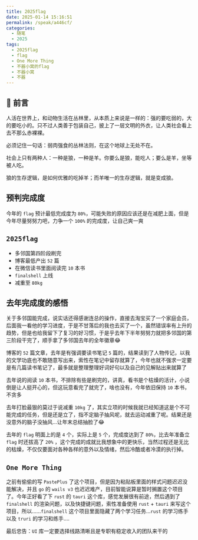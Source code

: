 ```yaml
---
title: 2025flag
date: 2025-01-14 15:16:51
permalink: /speak/a446cf/
categories:
  - 随笔
  - 2025
tags:
  - 2025flag
  - flag
  - One More Thing
  - 不器小窝的flag
  - 不器小窝
  - 不器
---
```


## 💬 前言

人活在世界上，和动物生活在丛林里，从本质上来说是一样的：强的要吃弱的，大的要吃小的。只不过人类善于包装自己，披上了一层文明的外衣，让人类社会看上去不那么赤裸裸。

必须记住一句话：弱肉强食的丛林法则，在这个地球上无处不在。

社会上只有两种人：一种是狼，一种是羊。你要么是狼，能吃人；要么是羊，坐等被人吃。

狼的生存逻辑，是如何优雅的吃掉羊；而羊唯一的生存逻辑，就是变成狼。

<!-- more -->

<InArticleAdsense
    data-ad-client="ca-pub-1725717718088510"
    data-ad-slot="4281148213">
</InArticleAdsense>

## 预判完成度

今年的 `flag` 预计最低完成度为 `80%`，可能失败的原因应该还是在减肥上面，但是今年尽量努努力吧，力争一个 `100%` 的完成度，让自己爽一爽

## `2025flag`

- 多邻国第四阶段刷完
- 博客最低产出 `52` 篇
- 在微信读书里面阅读完 `10` 本书
- `finalshell` 上线
- 减重至 `80kg`

## 去年完成度的感悟

关于多邻国能完成，说实话还得感谢连总的操作，直接去淘宝买了一个家庭会员，后面我一看他的学习进度，于是不甘落后的我也去买了一个，虽然错误率有上升的趋势，但是也给我留下了复习的好习惯，于是乎去年下半年努努力就把多邻国的第三阶段干完了，顺手拿了多邻国去年的全年徽章😂

博客的 `52` 篇文章，去年是有强调要读书笔记 `5` 篇的，结果读到了人物传记，以我的文学功底也不敢随意写出来，索性在笔记中留存就算了，今年也就不强求一定要是有几篇读书笔记了，最多就是整理整理好词好句以及自己的见解贴出来就算了

去年说的阅读 `10` 本书，不排除有些是刷完的，讲真，看书是个枯燥的活计，小说倒是让人挺开心的，但这玩意看完了就完了，啥也没有，今年依旧保持 `10` 本书，不贪多

去年打脸最狠的莫过于说减重 `10kg` 了，其实立项的时候我就已经知道这是个不可能完成的任务，但是还是立了，指不定脑子抽风呢，就去运动减重了呢。结果还是没意外的脑子没抽风...让年末总结抽脸了😂

去年的 `flag` 明面上的是 `4` 个，实际上是 `5` 个，完成度达到了 `80%`，比去年准备立 `flag` 时还拔高了 `20%` ，这个完成的成就比我想象中的更快乐，当然过程还是无比的枯燥，不仅仅要面对各种各样的意外以及情绪，然后冷酷或者冷漠的执行掉。

## `One More Thing`

之前有偷偷的写 `PastePlus` 了这个项目，但是因为粘贴板里面的样式问题迟迟没能解决，并且 `go` 的 `wails v3` 也迟迟难产，目前智能说算是暂时搁置这个项目了。今年正好看了下 `rust` 的 `tauri` 这个库，感觉发展很有前途，然后遇到了 `finalshell` 的渲染问题，以及快捷键问题，索性准备使用 `rust` + `tauri` 来写这个项目，所以......`finalshell` 这个项目里面隐藏了两个学习任务...`rust` 的学习练手以及 `truri` 的学习和练手....

最后忠告：`UI` 库一定要选择线路清晰且是专职有稳定收入的团队来干的
